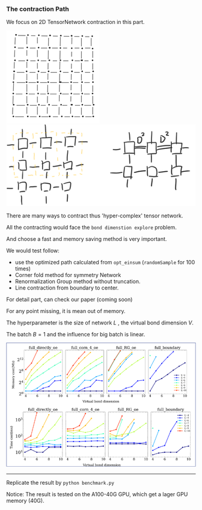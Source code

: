 ### The contraction Path

We focus on 2D TensorNetwork contraction in this part.

![image-20220124114904892](./figures/image-20220124114904892.png) ![image-20220124114120193](./figures/image-20220124114120193.png)

There are many ways to contract thus 'hyper-complex' tensor network. 

All the contracting would face the `bond dimenstion explore` problem. 

And choose a fast and memory saving method is very important.

We would test follow:

- use the optimized path calculated from `opt_einsum` (`randomSample` for 100 times)
- Corner fold method for symmetry Network
- Renormalization Group method without truncation. 
- Line contraction from boundary to center.

For detail part, can check our paper (coming soon)

For any point missing, it is mean out of memory.

The hyperparameter is the size of network $L$ , the virtual bond dimension $V$. 

The batch $B=1$ and the influence for big batch is linear. 

![image-20220124114825397](./figures/image-20220124114825397.png)

------

Replicate the result by `python benchmark.py` 

Notice: The result is tested on the A100-40G GPU, which get a lager GPU memory (40G). 

